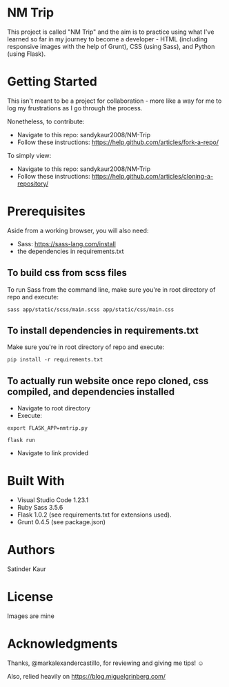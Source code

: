 # NM Trip
This project is called "NM Trip" and the aim is to practice using what I've learned so far in my journey to become a developer - HTML (including responsive images with the help of Grunt), CSS (using Sass), and Python (using Flask). 

# Getting Started
This isn't meant to be a project for collaboration - more like a way for me to log my frustrations as I go through the process. 

Nonetheless, to contribute:
- Navigate to this repo: sandykaur2008/NM-Trip
- Follow these instructions: https://help.github.com/articles/fork-a-repo/

To simply view: 
- Navigate to this repo: sandykaur2008/NM-Trip
- Follow these instructions: https://help.github.com/articles/cloning-a-repository/

# Prerequisites
Aside from a working browser, you will also need:

- Sass: https://sass-lang.com/install 
- the dependencies in requirements.txt 

## To build css from scss files

To run Sass from the command line, make sure you're in root directory of repo and execute:

```sass app/static/scss/main.scss app/static/css/main.css```

## To install dependencies in requirements.txt

Make sure you're in root directory of repo and execute:

```pip install -r requirements.txt```

## To actually run website once repo cloned, css compiled, and dependencies installed

- Navigate to root directory
- Execute: 

```export FLASK_APP=nmtrip.py```

```flask run```

- Navigate to link provided 

# Built With
- Visual Studio Code 1.23.1
- Ruby Sass 3.5.6 
- Flask 1.0.2 (see requirements.txt for extensions used). 
- Grunt 0.4.5 (see package.json)

# Authors
Satinder Kaur 

# License
Images are mine

# Acknowledgments
Thanks, @markalexandercastillo, for reviewing and giving me tips! :relaxed: 

Also, relied heavily on https://blog.miguelgrinberg.com/
